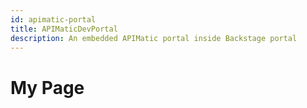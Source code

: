 ```yaml
---
id: apimatic-portal
title: APIMaticDevPortal
description: An embedded APIMatic portal inside Backstage portal
---
```

# My Page
<html>

<head>
    <title>Script Example</title>
</head>

<body>
    <script type="text/javascript">
        var script = document.createElement("script");
        script.src = "https://dxjs.apimatic.io/v7/static/js/portal.v7.js";
        script.onload = function () {
            APIMaticDevPortal.show(
                {
                    "container": "apimatic-widget",
                    "portalStyle": "default",
                    "codegenApiRoutes": {
                        "docsgen": "/api/api-entities/ln98CSRcOrWLBmoGaSUd3SFncnDLmtarapFtUmuvOmlTtIGJujEr7oiOWrKK2dxr/portal-artifacts/docs/generated-file?template={template}",
                        "codegen": "/api/api-entities/ln98CSRcOrWLBmoGaSUd3SFncnDLmtarapFtUmuvOmlTtIGJujEr7oiOWrKK2dxr/portal-artifacts/sdks/generated-file?template={template}",
                        "transform": "/api/api-entities/ln98CSRcOrWLBmoGaSUd3SFncnDLmtarapFtUmuvOmlTtIGJujEr7oiOWrKK2dxr/portal-artifacts/specs/generated-file?format={format}",
                        "apiProxy": "https://proxy.apimatic.io/api/proxy"
                    },
                    "apiKey": "PkUYNyvjYA7DfFBwoKTjTCwsVnrOIK-lDCaWXD03XrRRL2KJRERL2XVD_IP7B0x12qBuw88Xg_I6p7F03-9NQQ**",
                    "baseUrl": "https://www.apimatic.io",
                    "enableExport": true,
                    "renameHttpToRest": false,
                    "enableConsoleCalls": true,
                    "useProxyForConsoleCalls": true,
                    "initialPlatform": "http_curl_v1",
                    "languageSettings": {
                        "http_curl_v1": {
                            "disableSdkDownload": true
                        },
                        "cs_net_standard_lib": {
                            "disableSdkDownload": false,
                            "sdkDownloadLink": ""
                        },
                        "java_eclipse_jre_lib": {
                            "disableSdkDownload": false,
                            "sdkDownloadLink": ""
                        },
                        "php_generic_lib_v2": {
                            "disableSdkDownload": false,
                            "sdkDownloadLink": ""
                        },
                        "python_generic_lib": {
                            "disableSdkDownload": false,
                            "sdkDownloadLink": ""
                        },
                        "ruby_generic_lib": {
                            "disableSdkDownload": false,
                            "sdkDownloadLink": ""
                        },
                        "ts_generic_lib": {
                            "disableSdkDownload": false,
                            "sdkDownloadLink": ""
                        },
                        "go_generic_lib": {
                            "disableSdkDownload": false,
                            "sdkDownloadLink": ""
                        }
                    },
                    "allowedExportFormats": [
                        "postman10",
                        "postman20",
                        "openapi31json",
                        "openapi31yaml",
                        "openapi3json",
                        "openapi3yaml",
                        "swagger20",
                        "swaggeryaml",
                        "swagger10",
                        "raml",
                        "raml10",
                        "apiblueprint",
                        "wadl2009",
                        "apimatic",
                        "wsdl",
                        "insomnia",
                        "insomniayaml"
                    ],
                    "themeOverrides": {
                        "themeType": "cool",
                        "palette": {
                            "primaryColor": "#0c7ff2",
                            "linkColor": "#00C7D4"
                        },
                        "fontSource": [],
                        "cssStyles": {
                            "headings": {
                                "fontFamily": "'Rubik', sans-serif",
                                "h1": {
                                    "fontFamily": "'Rubik', sans-serif",
                                    "fontSize": "27px",
                                    "fontWeight": "500",
                                    "fontStyle": "normal",
                                    "lineHeight": "1.3"
                                },
                                "h2": {
                                    "fontFamily": "'Rubik', sans-serif",
                                    "fontSize": "24px",
                                    "fontWeight": "500",
                                    "fontStyle": "normal",
                                    "lineHeight": "1.3"
                                },
                                "h3": {
                                    "fontFamily": "'Rubik', sans-serif",
                                    "fontSize": "21.36px",
                                    "fontWeight": "500",
                                    "fontStyle": "normal",
                                    "lineHeight": "1.3"
                                },
                                "h4": {
                                    "fontFamily": "'Rubik', sans-serif",
                                    "fontSize": "18px",
                                    "fontWeight": "500",
                                    "fontStyle": "normal",
                                    "lineHeight": "1.3"
                                },
                                "h5": {
                                    "fontFamily": "'Rubik', sans-serif",
                                    "fontSize": "16px",
                                    "fontWeight": "500",
                                    "fontStyle": "normal",
                                    "lineHeight": "1.3"
                                },
                                "h6": {
                                    "fontFamily": "'Rubik', sans-serif",
                                    "fontSize": "15px",
                                    "fontWeight": "500",
                                    "fontStyle": "normal",
                                    "lineHeight": "1.3"
                                }
                            },
                            "body": {
                                "fontFamily": "'Rubik', sans-serif",
                                "text1": {
                                    "fontFamily": "'Rubik', sans-serif",
                                    "fontSize": "15px",
                                    "fontWeight": "400",
                                    "fontStyle": "normal",
                                    "lineHeight": "1.75"
                                },
                                "text2": {
                                    "fontFamily": "'Rubik', sans-serif",
                                    "fontSize": "13.33px",
                                    "fontWeight": "400",
                                    "fontStyle": "normal",
                                    "lineHeight": "1.75"
                                },
                                "text3": {
                                    "fontFamily": "'Rubik', sans-serif",
                                    "fontSize": "11.85px",
                                    "fontWeight": "400",
                                    "fontStyle": "normal",
                                    "lineHeight": "1.75"
                                }
                            },
                            "code": {
                                "fontFamily": "Courier Prime, monospace",
                                "blockCode": {
                                    "fontFamily": "Courier Prime, monospace",
                                    "fontSize": "15px",
                                    "fontWeight": "400",
                                    "fontStyle": "normal",
                                    "lineHeight": "1.75"
                                },
                                "inlineCode": {
                                    "fontFamily": "Courier Prime, monospace",
                                    "fontSize": "15px",
                                    "fontWeight": "400",
                                    "fontStyle": "normal",
                                    "lineHeight": "1.75"
                                }
                            }
                        }
                    }
                }
            );
        };
        document.getElementsByTagName("head")[0].appendChild(script);
    </script>
    <div id="apimatic-widget" style="height: 100%; width: 100%;">
    </div>


</body>

</html>
